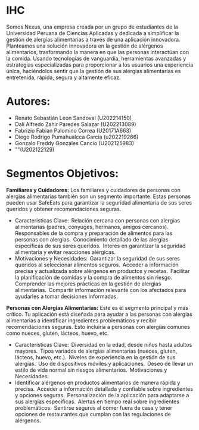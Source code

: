 # IHC

Somos Nexus, una empresa creada por un grupo de estudiantes de la Universidad Peruana de Ciencias Aplicadas y dedicada a simplificar la gestión de alergias alimentarias a través de una aplicación innovadora. Planteamos una solución innovadora en la gestión de alérgenos alimentarios, trasformando la manera en que las personas interactúan con la comida. Usando tecnologías de vanguardia, herramientas avanzadas y estrategias especializadas para proporcionar a los usuarios una experiencia única, haciéndolos sentir que la gestión de sus alergias alimentarias es entretenida, rápida, segura y altamente eficaz.

# Autores:
- Renato Sebastián Leon Sandoval  (U202214150)
- Dalí Alfredo Zahir Paredes Salazar (U202213089)  
- Fabrizio Fabian Palomino Correa (U20171A663)
- Diego Rodrigo Pumahualcca Garcia (u202219266)
- Gonzalo Freddy Gonzales Cancio (U202125983)
- ""(U202122129)

# Segmentos Objetivos:
**Familiares y Cuidadores:** 
Los familiares y cuidadores de personas con alergias alimentarias también son un segmento importante. Estas personas pueden usar SafeEats para garantizar la seguridad alimentaria de sus seres queridos y obtener recomendaciones seguras.  
- Características Clave:  
Relación cercana con personas con alergias alimentarias (padres, cónyuges, hermanos, amigos cercanos).  
Responsables de la compra y preparación de alimentos para las personas con alergias.  
Conocimiento detallado de las alergias específicas de sus seres queridos.  
Interés en garantizar la seguridad alimentaria y evitar reacciones alérgicas.  
- Motivaciones y Necesidades:  
Garantizar la seguridad de sus seres queridos al seleccionar alimentos seguros.  
Acceder a información precisa y actualizada sobre alérgenos en productos y recetas.  
Facilitar la planificación de comidas y la compra de alimentos sin riesgo.  
Comprender las mejores prácticas en la gestión de alergias alimentarias.  
Compartir información relevante con los afectados para ayudarles a tomar decisiones informadas.  

**Personas con Alergias Alimentarias:** 
Este es el segmento principal y más crítico. Tu aplicación está diseñada para ayudar a las personas con alergias alimentarias a identificar ingredientes problemáticos y recibir recomendaciones seguras. Esto incluiría a personas con alergias comunes como nueces, gluten, lácteos, huevo, etc.  

- Características Clave:  
Diversidad en la edad, desde niños hasta adultos mayores.  
Tipos variados de alergias alimentarias (nueces, gluten, lácteos, huevo, etc.).  
Niveles de experiencia en la gestión de sus alergias.  
Uso de dispositivos móviles y aplicaciones.  
Deseo de llevar un estilo de vida normal sin riesgos alimentarios.  
Motivaciones y Necesidades:  
- Identificar alérgenos en productos alimentarios de manera rápida y precisa.  
Acceder a información detallada y confiable sobre ingredientes y opciones seguras.  
Personalización de la aplicación para adaptarse a sus alergias específicas.  
Alertas en tiempo real sobre ingredientes problemáticos.  
Sentirse seguros al comer fuera de casa y tener opciones de restaurantes que cumplan con las regulaciones de alérgenos.
